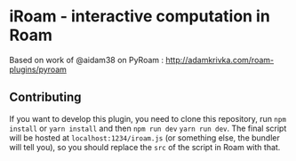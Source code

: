 # iRoam - interactive computation in Roam

Based on work of @aidam38 on PyRoam : http://adamkrivka.com/roam-plugins/pyroam

## Contributing


If you want to develop this plugin, you need to clone this repository, run `npm install` or `yarn install` and then `npm run dev` `yarn run dev`. The final script will be hosted at `localhost:1234/iroam.js` (or something else, the bundler will tell you), so you should replace the `src` of the script in Roam with that. 

